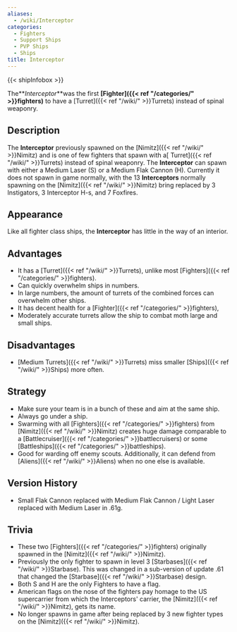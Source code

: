 ```yaml
---
aliases:
  - /wiki/Interceptor
categories:
  - Fighters
  - Support Ships
  - PVP Ships
  - Ships
title: Interceptor
---
```


{{< shipInfobox >}}

The**_Interceptor_**was the first **[Fighter]({{< ref "/categories/" >}}fighters)** to have a [Turret]({{< ref "/wiki/" >}}Turrets) instead of spinal weaponry.

## Description

The **Interceptor** previously spawned on the [Nimitz]({{< ref "/wiki/" >}}Nimitz) and is one of few fighters that spawn with a[ Turret]({{< ref "/wiki/" >}}Turrets) instead of spinal weaponry. The **Interceptor** can spawn with either a Medium Laser (S) or a Medium Flak Cannon (H). Currently it does not spawn in game normally, with the 13 **Interceptors** normally spawning on the [Nimitz]({{< ref "/wiki/" >}}Nimitz) bring replaced by 3 Instigators, 3 Interceptor H-s, and 7 Foxfires.

## Appearance

Like all fighter class ships, the **Interceptor** has little in the way of an interior.

## Advantages

- It has a [Turret]({{< ref "/wiki/" >}}Turrets), unlike most [Fighters]({{< ref "/categories/" >}}fighters).
- Can quickly overwhelm ships in numbers.
- In large numbers, the amount of turrets of the combined forces can overwhelm other ships.
- It has decent health for a [Fighter]({{< ref "/categories/" >}}fighters),
- Moderately accurate turrets allow the ship to combat moth large and small ships.

## Disadvantages

- [Medium Turrets]({{< ref "/wiki/" >}}Turrets) miss smaller [Ships]({{< ref "/wiki/" >}}Ships) more often.

## Strategy

- Make sure your team is in a bunch of these and aim at the same ship.
- Always go under a ship.
- Swarming with all [Fighters]({{< ref "/categories/" >}}fighters) from [Nimitz]({{< ref "/wiki/" >}}Nimitz) creates huge damage comparable to a [Battlecruiser]({{< ref "/categories/" >}}battlecruisers) or some [Battleships]({{< ref "/categories/" >}}battleships).
- Good for warding off enemy scouts. Additionally, it can defend from [Aliens]({{< ref "/wiki/" >}}Aliens) when no one else is available.

## Version History

- Small Flak Cannon replaced with Medium Flak Cannon / Light Laser replaced with Medium Laser in .61g.

## Trivia

- These two [Fighters]({{< ref "/categories/" >}}fighters) originally spawned in the [Nimitz]({{< ref "/wiki/" >}}Nimitz).
- Previously the only fighter to spawn in level 3 [Starbases]({{< ref "/wiki/" >}}Starbase). This was changed in a sub-version of update .61 that changed the [Starbase]({{< ref "/wiki/" >}}Starbase) design.
- Both S and H are the only Fighters to have a flag.
- American flags on the nose of the fighters pay homage to the US supercarrier from which the Interceptors' carrier, the [Nimitz]({{< ref "/wiki/" >}}Nimitz), gets its name.
- No longer spawns in game after being replaced by 3 new fighter types on the [Nimitz]({{< ref "/wiki/" >}}Nimitz).
